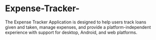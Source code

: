 # Expense-Tracker-
The Expense Tracker Application is designed to help users track loans given and taken, manage expenses, and provide a platform-independent experience with support for desktop, Android, and web platforms.
